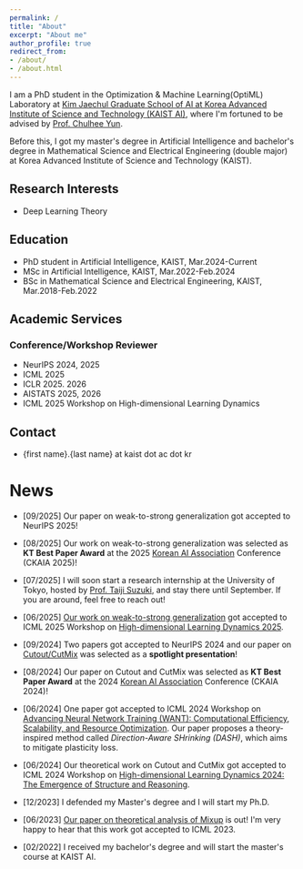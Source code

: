 ```yaml
---
permalink: /
title: "About"
excerpt: "About me"
author_profile: true
redirect_from: 
- /about/
- /about.html
---
```


I am a PhD student in the Optimization & Machine Learning(OptiML) Laboratory at [Kim Jaechul Graduate School of AI at Korea Advanced Institute of Science and Technology (KAIST AI)](https://gsai.kaist.ac.kr), where I'm fortuned to be advised by [Prof. Chulhee Yun](https://chulheeyun.github.io/). 

Before this, I got my master's degree in Artificial Intelligence and bachelor's degree in Mathematical Science and Electrical Engineering (double major) at Korea Advanced Institute of Science and Technology (KAIST).

## Research Interests
- Deep Learning Theory

## Education
- PhD student in Artificial Intelligence, KAIST, Mar.2024-Current
- MSc in Artificial Intelligence, KAIST, Mar.2022-Feb.2024
- BSc in Mathematical Science and Electrical Engineering, KAIST, Mar.2018-Feb.2022

## Academic Services
### Conference/Workshop Reviewer
- NeurIPS 2024, 2025
- ICML 2025
- ICLR 2025. 2026
- AISTATS 2025, 2026
- ICML 2025 Workshop on High-dimensional Learning Dynamics

## Contact
- {first name}.{last name} at kaist dot ac dot kr

# News
* [09/2025] Our paper on weak-to-strong generalization got accepted to NeurIPS 2025!
* [08/2025] Our work on weak-to-strong generalization was selected as **KT Best Paper Award**  at the 2025 <a href="http://aiassociation.kr" target="_blank">Korean AI Association</a> Conference (CKAIA 2025)!

* [07/2025] I will soon start a research internship at the University of Tokyo, hosted by [Prof. Taiji Suzuki](https://ibis.t.u-tokyo.ac.jp/suzuki/), and stay there until September. If you are around, feel free to reach out!
* [06/2025] [Our work on weak-to-strong generalization](https://openreview.net/forum?id=llHl4XN0yV) got accepted to ICML 2025 Workshop on [High-dimensional Learning Dynamics 2025](https://sites.google.com/view/hidimlearning/home).
* [09/2024] Two papers got accepted to NeurIPS 2024 and our paper on [Cutout/CutMix](https://arxiv.org/abs/2410.23672) was selected as a **spotlight presentation**! 
* [08/2024] Our paper on Cutout and CutMix was selected as **KT Best Paper Award** at the 2024 <a href="http://aiassociation.kr" target="_blank">Korean AI Association</a> Conference (CKAIA 2024)!

* [06/2024] One paper got accepted to ICML 2024 Workshop on [Advancing Neural Network Training (WANT): Computational Efficiency, Scalability, and Resource Optimization](https://want-ai-hpc.github.io/icml2024/about/). Our paper proposes a theory-inspired method called *Direction-Aware SHrinking (DASH)*, which aims to mitigate plasticity loss.

* [06/2024] Our theoretical work on Cutout and CutMix got accepted to ICML 2024 Workshop on [High-dimensional Learning Dynamics 2024: The Emergence of Structure and Reasoning](https://sites.google.com/view/hidimlearning/home).

* [12/2023] I defended my Master's degree and I will start my Ph.D.

* [06/2023] [Our paper on theoretical analysis of Mixup](https://arxiv.org/abs/2306.00267) is out! I'm very happy to hear that this work got accepted to ICML 2023.

* [02/2022] I received my bachelor's degree and will start the master's course at KAIST AI.
